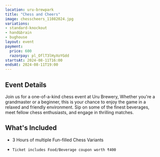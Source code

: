 ```yaml
---
location: uru-brewpark
title: "Chess and Cheers"
image: chesscheers_11082024.jpg
variations:
- standard-knockout
- hand&brain
- bughouse
layout: event
payment:
  price: 600
  razorpay: pl_OflT3lHyXoYGdd
startsAt: 2024-08-11T16:00
endsAt: 2024-08-11T19:00
---
```

## Event Details

Join us for a one-of-a-kind chess event at Uru Brewery,
Whether you're a grandmaster or a beginner, this is your chance to enjoy the game in a relaxed and friendly environment.
Sip on some of the finest beverages, meet fellow chess enthusiasts, and engage in thrilling matches.

## What's Included

* 3 Hours of multiple Fun-filled Chess Variants
- `Ticket includes Food/Beverage coupon worth ₹400`

